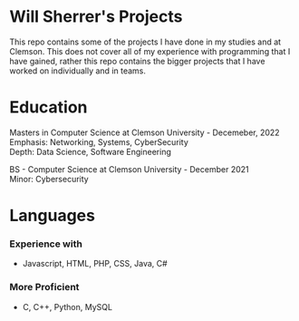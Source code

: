 # Will Sherrer's Projects
This repo contains some of the projects I have done in my studies and at Clemson. 
This does not cover all of my experience with programming that I have gained, rather
this repo contains the bigger projects that I have worked on individually and in teams.

# Education
Masters in Computer Science at Clemson University - Decemeber, 2022<br>
Emphasis: Networking, Systems, CyberSecurity<br>
Depth: Data Science, Software Engineering

BS - Computer Science at Clemson University - December 2021<br>
Minor: Cybersecurity

# Languages
### Experience with
* Javascript, HTML, PHP, CSS, Java, C#
### More Proficient
* C, C++, Python, MySQL
